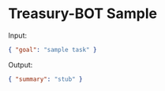 # Treasury-BOT Sample

Input:

```json
{ "goal": "sample task" }
```

Output:

```json
{ "summary": "stub" }
```
